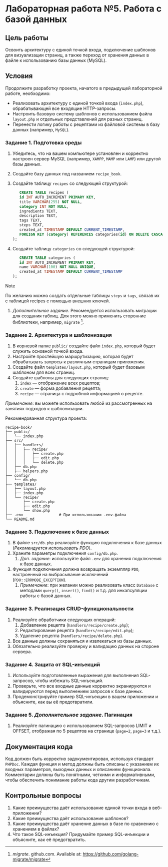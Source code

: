 # Лабораторная работа №5. Работа с базой данных

## Цель работы

Освоить архитектуру с единой точкой входа, подключение шаблонов для визуализации страниц, а также переход от хранения данных в файле к использованию базы данных (MySQL).

## Условия

Продолжите разработку проекта, начатого в предыдущей лабораторной работе, необходимо:

- Реализовать архитектуру с единой точкой входа (`index.php`), обрабатывающей все входящие HTTP-запросы.
- Настроить базовую систему шаблонов с использованием файла `layout.php` и отдельных представлений для разных страниц.
- Перенести логику работы с рецептами из файловой системы в базу данных (например, `MySQL`).

### Задание 1. Подготовка среды

1. Убедитесь, что на вашем компьютере установлен и корректно настроен сервер MySQL (например, `XAMPP`, `MAMP` или `LAMP`) или другой базы данных.
2. Создайте базу данных под названием `recipe_book`.
3. Создайте таблицу `recipes` со следующей структурой:

   ```sql
      CREATE TABLE recipes (
      id INT AUTO_INCREMENT PRIMARY KEY,
      title VARCHAR(255) NOT NULL,
      category INT NOT NULL,
      ingredients TEXT,
      description TEXT,
      tags TEXT,
      steps TEXT,
      created_at TIMESTAMP DEFAULT CURRENT_TIMESTAMP,
      FOREIGN KEY (category) REFERENCES categories(id) ON DELETE CASCADE
   );
   ```

4. Создайте таблицу `categories` со следующей структурой:

   ```sql
      CREATE TABLE categories (
      id INT AUTO_INCREMENT PRIMARY KEY,
      name VARCHAR(100) NOT NULL UNIQUE,
      created_at TIMESTAMP DEFAULT CURRENT_TIMESTAMP
   );
   ```

> [!NOTE]
> По желанию можно создать отдельные таблицы `steps` и `tags`, связав их с таблицей recipes с помощью внешних ключей.

1. _Дополнительное задание_. Рекомендуется использовать миграции для создания таблиц. Для этого можно применить сторонние библиотеки, например, `migrate` [^1].

### Задание 2. Архитектура и шаблонизация

1. В корневой папке `public/` создайте файл `index.php`, который будет служить основной точкой входа.
2. Настройте простейшую маршрутизацию, которая будет обрабатывать запросы к различным страницам приложения.
3. Создайте файл `templates/layout.php`, который будет базовым шаблоном для всех страниц.
4. Создайте шаблоны для следующих страниц:
   1. `index` — отображение всех рецептов;
   2. `create` — форма добавления рецепта;
   3. `recipe` — страница с подробной информацией о рецепте.

_Примечание_: вы можете использовать любой из рассмотренных на занятиях подходов к шаблонизации.

Рекомендованная структура проекта:

```
recipe-book/
├── public/
│   └── index.php
├── src/
│   ├── handlers/
│   │   ├── recipe/
│   │   │   ├── create.php
│   │   │   ├── edit.php
│   │   │   └── delete.php
│   ├── db.php
│   ├── helpers.php
├── config/
│   └── db.php
├── templates/
│   ├── layout.php
│   ├── index.php
│   └── recipe/
│       ├── create.php
│       ├── edit.php
│       └── show.php
├── .env                # При использовании .env-файла
└── README.md
```

### Задание 3. Подключение к базе данных

1. В файле `src/db.php` реализуйте функцию подключения к базе данных (_Рекомендуется использовать PDO_).
2. Храните параметры подключения `config/db.php`.
   1. _Доп. задание_: используйте файл `.env` для хранения подключения к базе данных.
3. Функция подключения должна возвращать экземпляр `PDO`, настроенный на выбрасывание исключений (`PDO::ERRMODE_EXCEPTION`).
   1. _Примечание_: при желании можно реализовать класс `Database` с методами `query()`, `insert()`, `find()` и т.д. для инкапсуляции работы с базой данных.

### Задание 3. Реализация CRUD-функциональности

1. Реализуйте обработчики следующих операций:
   1. Добавление рецепта (`handlers/recipe/create.php`);
   2. Редактирование рецепта (`handlers/recipe/edit.php`);
   3. Удаление рецепта (`handlers/recipe/delete.php`).
2. Все данные должны сохраняться и извлекаться из базы данных.
3. Обязательно реализуйте проверку и валидацию данных на стороне сервера.

### Задание 4. Защита от SQL-инъекций

1. Используйте подготовленные выражения для выполнения SQL-запросов, чтобы избежать SQL-инъекций.
2. Проверьте, что все входные данные корректно экранируются и валидируются перед выполнением запросов к базе данных.
3. Продемонстрируйте пример SQL-инъекции в вашем приложении и объясните, как вы её предотвратили.

### Задание 5. _Дополнительное задание_. Пагинация

1. Реализуйте пагинацию с использованием SQL-запросов LIMIT и OFFSET, отображая по 5 рецептов на странице (`page=2`, `page=3` и т.д.).

## Документация кода

Код должен быть корректно задокументирован, используя стандарт `PHPDoc`. Каждая функция и метод должны быть описаны с указанием их входных параметров, выходных данных и описанием функционала. Комментарии должны быть понятными, четкими и информативными, чтобы обеспечить понимание работы кода другим разработчикам.

## Контрольные вопросы

1. Какие преимущества даёт использование единой точки входа в веб-приложении?
2. Какие преимущества даёт использование шаблонов?
3. Какие преимущества даёт хранение данных в базе по сравнению с хранением в файлах?
4. Что такое SQL-инъекция? Придумайте пример SQL-инъекции и объясните, как её предотвратить.

[^1]: _migrate_. github.com. Available at: https://github.com/golang-migrate/migrate
